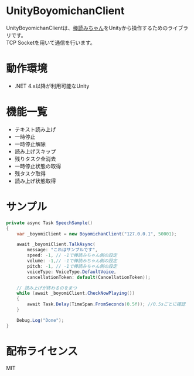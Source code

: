 # UnityBoyomichanClient

UnityBoyomichanClientは、[棒読みちゃん](http://chi.usamimi.info/Program/Application/BouyomiChan/)をUnityから操作するためのライブラリです。  
TCP Socketを用いて通信を行います。

# 動作環境

* .NET 4.x以降が利用可能なUnity

# 機能一覧

 * テキスト読み上げ
 * 一時停止
 * 一時停止解除
 * 読み上げスキップ
 * 残りタスク全消去
 * 一時停止状態の取得
 * 残タスク取得
 * 読み上げ状態取得

# サンプル

```cs
private async Task SpeechSample()
{
    var _boyomiClient = new BoyomichanClient("127.0.0.1", 50001);

    await _boyomiClient.TalkAsync(
        message: "これはサンプルです",
        speed: -1, // -1で棒読みちゃん側の設定
        volume: -1,// -1で棒読みちゃん側の設定
        pitch: -1, // -1で棒読みちゃん側の設定
        voiceType: VoiceType.DefaultVoice,
        cancellationToken: default(CancellationToken));

    // 読み上げが終わるのをまつ
    while (await _boyomiClient.CheckNowPlaying())
    {
        await Task.Delay(TimeSpan.FromSeconds(0.5f)); //0.5sごとに確認
    }

    Debug.Log("Done");
}
```


# 配布ライセンス

MIT

